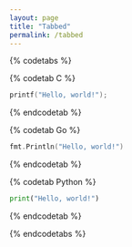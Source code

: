 ```yaml
---
layout: page
title: "Tabbed"
permalink: /tabbed
---
```


{% codetabs %}

{% codetab C %}

```c
printf("Hello, world!");
```

{% endcodetab %}

{% codetab Go %}

```go
fmt.Println("Hello, world!")
```

{% endcodetab %}

{% codetab Python %}

```python
print("Hello, world!")
```

{% endcodetab %}

{% endcodetabs %}

